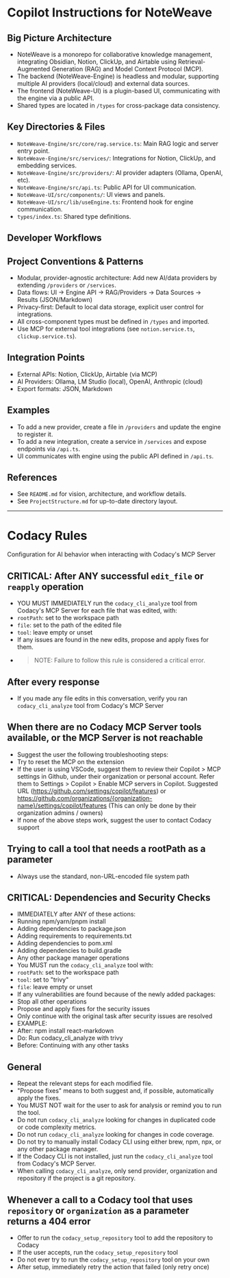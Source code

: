 # Copilot Instructions for NoteWeave

## Big Picture Architecture
- NoteWeave is a monorepo for collaborative knowledge management, integrating Obsidian, Notion, ClickUp, and Airtable using Retrieval-Augmented Generation (RAG) and Model Context Protocol (MCP).
- The backend (NoteWeave-Engine) is headless and modular, supporting multiple AI providers (local/cloud) and external data sources.
- The frontend (NoteWeave-UI) is a plugin-based UI, communicating with the engine via a public API.
- Shared types are located in `/types` for cross-package data consistency.

## Key Directories & Files
- `NoteWeave-Engine/src/core/rag.service.ts`: Main RAG logic and server entry point.
- `NoteWeave-Engine/src/services/`: Integrations for Notion, ClickUp, and embedding services.
- `NoteWeave-Engine/src/providers/`: AI provider adapters (Ollama, OpenAI, etc).
- `NoteWeave-Engine/src/api.ts`: Public API for UI communication.
- `NoteWeave-UI/src/components/`: UI views and panels.
- `NoteWeave-UI/src/lib/useEngine.ts`: Frontend hook for engine communication.
- `types/index.ts`: Shared type definitions.

## Developer Workflows
## Project Conventions & Patterns
- Modular, provider-agnostic architecture: Add new AI/data providers by extending `/providers` or `/services`.
- Data flows: UI → Engine API → RAG/Providers → Data Sources → Results (JSON/Markdown)
- Privacy-first: Default to local data storage, explicit user control for integrations.
- All cross-component types must be defined in `/types` and imported.
- Use MCP for external tool integrations (see `notion.service.ts`, `clickup.service.ts`).

## Integration Points
- External APIs: Notion, ClickUp, Airtable (via MCP)
- AI Providers: Ollama, LM Studio (local), OpenAI, Anthropic (cloud)
- Export formats: JSON, Markdown

## Examples
- To add a new provider, create a file in `/providers` and update the engine to register it.
- To add a new integration, create a service in `/services` and expose endpoints via `/api.ts`.
- UI communicates with engine using the public API defined in `/api.ts`.

## References
- See `README.md` for vision, architecture, and workflow details.
- See `ProjectStructure.md` for up-to-date directory layout.

---
# Codacy Rules
Configuration for AI behavior when interacting with Codacy's MCP Server

## CRITICAL: After ANY successful `edit_file` or `reapply` operation
- YOU MUST IMMEDIATELY run the `codacy_cli_analyze` tool from Codacy's MCP Server for each file that was edited, with:
 - `rootPath`: set to the workspace path
 - `file`: set to the path of the edited file
 - `tool`: leave empty or unset
- If any issues are found in the new edits, propose and apply fixes for them.
- > NOTE: Failure to follow this rule is considered a critical error.

## After every response
- If you made any file edits in this conversation, verify you ran `codacy_cli_analyze` tool from Codacy's MCP Server 

## When there are no Codacy MCP Server tools available, or the MCP Server is not reachable
- Suggest the user the following troubleshooting steps:
 - Try to reset the MCP on the extension
 - If the user is using VSCode, suggest them to review their Copilot > MCP settings in Github, under their organization or personal account. Refer them to Settings > Copilot > Enable MCP servers in Copilot. Suggested URL (https://github.com/settings/copilot/features) or https://github.com/organizations/{organization-name}/settings/copilot/features (This can only be done by their organization admins / owners)
- If none of the above steps work, suggest the user to contact Codacy support

## Trying to call a tool that needs a rootPath as a parameter
- Always use the standard, non-URL-encoded file system path

## CRITICAL: Dependencies and Security Checks
- IMMEDIATELY after ANY of these actions:
 - Running npm/yarn/pnpm install
 - Adding dependencies to package.json
 - Adding requirements to requirements.txt
 - Adding dependencies to pom.xml
 - Adding dependencies to build.gradle
 - Any other package manager operations
- You MUST run the `codacy_cli_analyze` tool with:
 - `rootPath`: set to the workspace path
 - `tool`: set to "trivy"
 - `file`: leave empty or unset
- If any vulnerabilities are found because of the newly added packages:
 - Stop all other operations
 - Propose and apply fixes for the security issues
 - Only continue with the original task after security issues are resolved
- EXAMPLE:
 - After: npm install react-markdown
 - Do: Run codacy_cli_analyze with trivy
 - Before: Continuing with any other tasks

## General
- Repeat the relevant steps for each modified file.
- "Propose fixes" means to both suggest and, if possible, automatically apply the fixes.
- You MUST NOT wait for the user to ask for analysis or remind you to run the tool.
- Do not run `codacy_cli_analyze` looking for changes in duplicated code or code complexity metrics.
- Do not run `codacy_cli_analyze` looking for changes in code coverage.
- Do not try to manually install Codacy CLI using either brew, npm, npx, or any other package manager.
- If the Codacy CLI is not installed, just run the `codacy_cli_analyze` tool from Codacy's MCP Server.
- When calling `codacy_cli_analyze`, only send provider, organization and repository if the project is a git repository.

## Whenever a call to a Codacy tool that uses `repository` or `organization` as a parameter returns a 404 error
- Offer to run the `codacy_setup_repository` tool to add the repository to Codacy
- If the user accepts, run the `codacy_setup_repository` tool
- Do not ever try to run the `codacy_setup_repository` tool on your own
- After setup, immediately retry the action that failed (only retry once)
